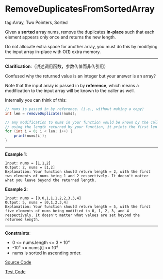 # RemoveDuplicatesFromSortedArray #

tag:Array, Two Pointers, Sorted

Given a **sorted** array nums, remove the duplicates **in-place** such that each element appears only once and returns the new length.

Do not allocate extra space for another array, you must do this by modifying the input array in-place with O(1) extra memory.

---

**Clarification**:（讲述调用函数，参数传值而非传引用）

Confused why the returned value is an integer but your answer is an array?

Note that the input array is passed in by **reference**, which means a modification to the input array will be known to the caller as well.

Internally you can think of this:

```java
// nums is passed in by reference. (i.e., without making a copy)
int len = removeDuplicates(nums);

// any modification to nums in your function would be known by the caller.
// using the length returned by your function, it prints the first len elements.
for (int i = 0; i < len; i++) {
    print(nums[i]);
}
```

---

**Example 1**:

```
Input: nums = [1,1,2]
Output: 2, nums = [1,2]
Explanation: Your function should return length = 2, with the first two elements of nums being 1 and 2 respectively. It doesn't matter what you leave beyond the returned length.
```

**Example 2**:

```
Input: nums = [0,0,1,1,1,2,2,3,3,4]
Output: 5, nums = [0,1,2,3,4]
Explanation: Your function should return length = 5, with the first five elements of nums being modified to 0, 1, 2, 3, and 4 respectively. It doesn't matter what values are set beyond the returned length.
``` 

---

**Constraints**:

- 0 <= nums.length <= 3 * 10⁴
- -10⁴ <= nums[i] <= 10⁴
- nums is sorted in ascending order.


[Source Code](RemoveDuplicatesFromSortedArray.java)

[Test Code](RemoveDuplicatesFromSortedArrayTest.java)


